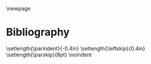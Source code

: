 \newpage
# Bibliography
\setlength{\parindent}{-0.4in}
\setlength{\leftskip}{0.4in}
\setlength{\parskip}{8pt}
\noindent

<!-- ^[*Wald* (2008-09)]  --> <!-- regular citation -->
<!-- [@Abrahamsen, p. 21] --> <!-- citation from bib file -->
